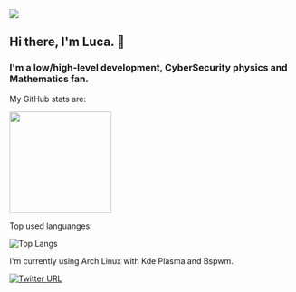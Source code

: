 <img src=https://i.pinimg.com/originals/61/0c/31/610c314429384631fed11dbe62fb28d8.gif />

## Hi there, I'm Luca. 👋
### I'm a low/high-level development, CyberSecurity physics and Mathematics fan.



My GitHub stats are:

<img height="180em" src="https://github-readme-stats.vercel.app/api?username=MrLups&show_icons=true&hide_border=true&&count_private=true&include_all_commits=true&theme=radical" />

Top used languanges:

<img alt="Top Langs" src="https://github-readme-stats.vercel.app/api/top-langs/?username=MrLups&hide=html,css,javascript&layout=compact&theme=radical"/>


I'm currently using Arch Linux with Kde Plasma and Bspwm.


[![Twitter URL](https://img.shields.io/twitter/url/https/twitter.com/MrLups.svg?style=social&label=Twitter)](https://twitter.com/MrLups)
